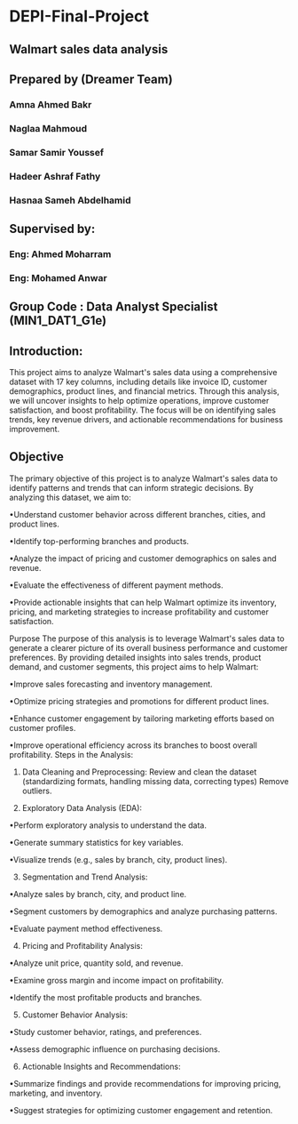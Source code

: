 # DEPI-Final-Project

## Walmart sales data analysis
## Prepared by (Dreamer Team)
### Amna Ahmed Bakr
### Naglaa Mahmoud
### Samar Samir Youssef
### Hadeer Ashraf Fathy
### Hasnaa Sameh Abdelhamid

## Supervised by:

### Eng: Ahmed Moharram
### Eng: Mohamed Anwar

## Group Code : Data Analyst Specialist (MIN1_DAT1_G1e)

## Introduction:

This project aims to analyze Walmart's sales data using a comprehensive dataset with 17 key columns, including details like invoice ID, customer demographics, product lines, and financial metrics. Through this analysis, we will uncover insights to help optimize operations, improve customer satisfaction, and boost profitability. The focus will be on identifying sales trends, key revenue drivers, and actionable recommendations for business improvement.

## Objective
The primary objective of this project is to analyze Walmart's sales data to identify patterns and trends that can inform strategic decisions. By analyzing this dataset, we aim to:

•Understand customer behavior across different branches, cities, and product lines.

•Identify top-performing branches and products.

•Analyze the impact of pricing and customer demographics on sales and revenue.

•Evaluate the effectiveness of different payment methods.

•Provide actionable insights that can help Walmart optimize its inventory, pricing, and marketing strategies to increase profitability and customer satisfaction.

Purpose
The purpose of this analysis is to leverage Walmart's sales data to generate a clearer picture of its overall business performance and customer preferences. By providing detailed insights into sales trends, product demand, and customer segments, this project aims to help Walmart:

•Improve sales forecasting and inventory management.

•Optimize pricing strategies and promotions for different product lines.

•Enhance customer engagement by tailoring marketing efforts based on customer profiles.

•Improve operational efficiency across its branches to boost overall profitability.
Steps in the Analysis:
1. Data Cleaning and Preprocessing:
Review and clean the dataset (standardizing formats, handling missing data, correcting types)
Remove outliers.

2. Exploratory Data Analysis (EDA):

•Perform exploratory analysis to understand the data.

•Generate summary statistics for key variables.

•Visualize trends (e.g., sales by branch, city, product lines).

3. Segmentation and Trend Analysis:

•Analyze sales by branch, city, and product line.

•Segment customers by demographics and analyze purchasing patterns.

•Evaluate payment method effectiveness.

4. Pricing and Profitability Analysis:

•Analyze unit price, quantity sold, and revenue.

•Examine gross margin and income impact on profitability.

•Identify the most profitable products and branches.

5. Customer Behavior Analysis:

•Study customer behavior, ratings, and preferences.

•Assess demographic influence on purchasing decisions.

6. Actionable Insights and Recommendations:

•Summarize findings and provide recommendations for improving pricing, marketing, and inventory.

•Suggest strategies for optimizing customer engagement and retention.
